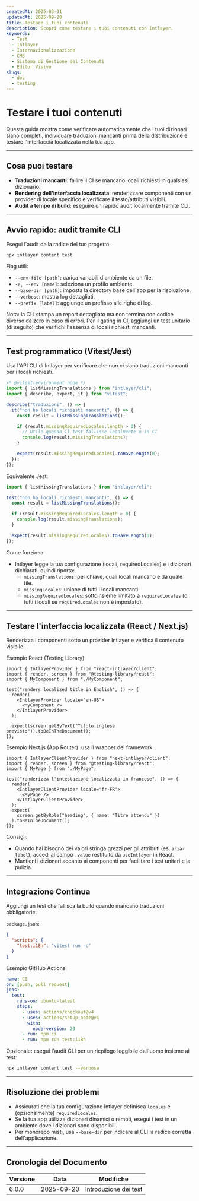 ```yaml
---
createdAt: 2025-03-01
updatedAt: 2025-09-20
title: Testare i tuoi contenuti
description: Scopri come testare i tuoi contenuti con Intlayer.
keywords:
  - Test
  - Intlayer
  - Internazionalizzazione
  - CMS
  - Sistema di Gestione dei Contenuti
  - Editor Visivo
slugs:
  - doc
  - testing
---
```


# Testare i tuoi contenuti

Questa guida mostra come verificare automaticamente che i tuoi dizionari siano completi, individuare traduzioni mancanti prima della distribuzione e testare l'interfaccia localizzata nella tua app.

---

## Cosa puoi testare

- **Traduzioni mancanti**: fallire il CI se mancano locali richiesti in qualsiasi dizionario.
- **Rendering dell'interfaccia localizzata**: renderizzare componenti con un provider di locale specifico e verificare il testo/attributi visibili.
- **Audit a tempo di build**: eseguire un rapido audit localmente tramite CLI.

---

## Avvio rapido: audit tramite CLI

Esegui l'audit dalla radice del tuo progetto:

```bash
npx intlayer content test
```

Flag utili:

- `--env-file [path]`: carica variabili d'ambiente da un file.
- `-e, --env [name]`: seleziona un profilo ambiente.
- `--base-dir [path]`: imposta la directory base dell'app per la risoluzione.
- `--verbose`: mostra log dettagliati.
- `--prefix [label]`: aggiunge un prefisso alle righe di log.

Nota: la CLI stampa un report dettagliato ma non termina con codice diverso da zero in caso di errori. Per il gating in CI, aggiungi un test unitario (di seguito) che verifichi l'assenza di locali richiesti mancanti.

---

## Test programmatico (Vitest/Jest)

Usa l'API CLI di Intlayer per verificare che non ci siano traduzioni mancanti per i locali richiesti.

```ts fileName=i18n.test.ts
/* @vitest-environment node */
import { listMissingTranslations } from "intlayer/cli";
import { describe, expect, it } from "vitest";

describe("traduzioni", () => {
  it("non ha locali richiesti mancanti", () => {
    const result = listMissingTranslations();

    if (result.missingRequiredLocales.length > 0) {
      // Utile quando il test fallisce localmente o in CI
      console.log(result.missingTranslations);
    }

    expect(result.missingRequiredLocales).toHaveLength(0);
  });
});
```

Equivalente Jest:

```ts fileName=i18n.test.ts
import { listMissingTranslations } from "intlayer/cli";

test("non ha locali richiesti mancanti", () => {
  const result = listMissingTranslations();

  if (result.missingRequiredLocales.length > 0) {
    console.log(result.missingTranslations);
  }

  expect(result.missingRequiredLocales).toHaveLength(0);
});
```

Come funziona:

- Intlayer legge la tua configurazione (locali, requiredLocales) e i dizionari dichiarati, quindi riporta:
  - `missingTranslations`: per chiave, quali locali mancano e da quale file.
  - `missingLocales`: unione di tutti i locali mancanti.
  - `missingRequiredLocales`: sottoinsieme limitato a `requiredLocales` (o tutti i locali se `requiredLocales` non è impostato).

---

## Testare l'interfaccia localizzata (React / Next.js)

Renderizza i componenti sotto un provider Intlayer e verifica il contenuto visibile.

Esempio React (Testing Library):

```tsx
import { IntlayerProvider } from "react-intlayer/client";
import { render, screen } from "@testing-library/react";
import { MyComponent } from "./MyComponent";

test("renders localized title in English", () => {
  render(
    <IntlayerProvider locale="en-US">
      <MyComponent />
    </IntlayerProvider>
  );

  expect(screen.getByText("Titolo inglese previsto")).toBeInTheDocument();
});
```

Esempio Next.js (App Router): usa il wrapper del framework:

```tsx
import { IntlayerClientProvider } from "next-intlayer/client";
import { render, screen } from "@testing-library/react";
import { MyPage } from "./MyPage";

test("renderizza l'intestazione localizzata in francese", () => {
  render(
    <IntlayerClientProvider locale="fr-FR">
      <MyPage />
    </IntlayerClientProvider>
  );
  expect(
    screen.getByRole("heading", { name: "Titre attendu" })
  ).toBeInTheDocument();
});
```

Consigli:

- Quando hai bisogno dei valori stringa grezzi per gli attributi (es. `aria-label`), accedi al campo `.value` restituito da `useIntlayer` in React.
- Mantieni i dizionari accanto ai componenti per facilitare i test unitari e la pulizia.

---

## Integrazione Continua

Aggiungi un test che fallisca la build quando mancano traduzioni obbligatorie.

`package.json`:

```json
{
  "scripts": {
    "test:i18n": "vitest run -c"
  }
}
```

Esempio GitHub Actions:

```yaml
name: CI
on: [push, pull_request]
jobs:
  test:
    runs-on: ubuntu-latest
    steps:
      - uses: actions/checkout@v4
      - uses: actions/setup-node@v4
        with:
          node-version: 20
      - run: npm ci
      - run: npm run test:i18n
```

Opzionale: esegui l'audit CLI per un riepilogo leggibile dall'uomo insieme ai test:

```bash
npx intlayer content test --verbose
```

---

## Risoluzione dei problemi

- Assicurati che la tua configurazione Intlayer definisca `locales` e (opzionalmente) `requiredLocales`.
- Se la tua app utilizza dizionari dinamici o remoti, esegui i test in un ambiente dove i dizionari sono disponibili.
- Per monorepo misti, usa `--base-dir` per indicare al CLI la radice corretta dell'applicazione.

---

## Cronologia del Documento

| Versione | Data       | Modifiche             |
| -------- | ---------- | --------------------- |
| 6.0.0    | 2025-09-20 | Introduzione dei test |
